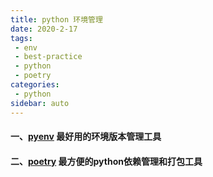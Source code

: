 ```yaml
---
title: python 环境管理
date: 2020-2-17
tags:
 - env
 - best-practice
 - python
 - poetry
categories: 
 - python
sidebar: auto
---
```


#### 一、[pyenv](https://github.com/pyenv/pyenv) 最好用的环境版本管理工具

#### 二、[poetry](https://python-poetry.org/) 最方便的python依赖管理和打包工具
